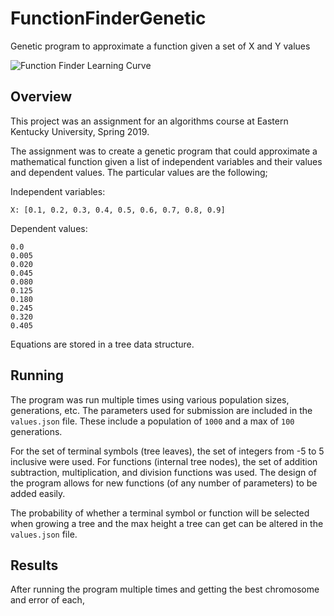 # FunctionFinderGenetic
Genetic program to approximate a function given a set of X and Y values

![Function Finder Learning Curve](plots/learning_curve_02-01-2019_07-28-40-PM.png)

## Overview
This project was an assignment for an algorithms course at Eastern Kentucky University, Spring 2019.

The assignment was to create a genetic program that could approximate a mathematical function given a list of
independent variables and their values and dependent values. The particular values are the following;

Independent variables:
```
X: [0.1, 0.2, 0.3, 0.4, 0.5, 0.6, 0.7, 0.8, 0.9]
```

Dependent values:
```
0.0
0.005
0.020
0.045
0.080
0.125
0.180
0.245
0.320
0.405
```

Equations are stored in a tree data structure.

## Running
The program was run multiple times using various population sizes, generations, etc. The parameters used for
submission are included in the `values.json` file. These include a population of `1000` and a max of `100` generations.

For the set of terminal symbols (tree leaves), the set of integers from -5 to 5 inclusive were used. For functions
(internal tree nodes), the set of addition subtraction, multiplication, and division functions was used. The design of
the program allows for new functions (of any number of parameters) to be added easily.

The probability of whether a terminal symbol or function will be selected when growing a tree and the max height a tree
can get can be altered in the `values.json` file.

## Results
After running the program multiple times and getting the best chromosome and error of each, 


